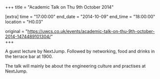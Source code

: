 +++
title = "Academic Talk on Thu 9th October 2014"

[extra]
time = "17:00:00"
end_date = "2014-10-09"
end_time = "18:00:00"
location = "H0.03"

original = "https://uwcs.co.uk/events/academic-talk-on-thu-9th-october-2014-1474489101304/"    
+++

A guest lecture by NextJump. Followed by networking, food and drinks in the terrace bar at 1900.

The talk will mainly be about the engineering culture and practises at NextJump.

